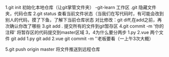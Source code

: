 1.git init 初始化本地仓库（让git掌管文件夹）
   -git-learn 工作区
   .git 隐藏文件夹，代码仓库
2.git status 查看当前文件状态（当我们在写代码时，有可能会改到别人的代码，摸了下鱼，了解下当前仓库状态
对比修改：git diff,在add之前，再次确认你改了哪些
3.git add . 提交所有的文件到git暂存区
4.git commit -m '你的注释'  将暂存区的代码提交到master区域
3，4为什么要分两步
1.py
2.vue
两个文件
git add 1.py
git add 2.vue
git commit -m ''老板要看（一上午3次大概）


5.git push origin master 将文件推送到远程仓库